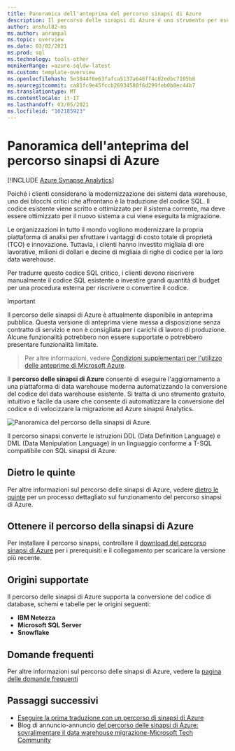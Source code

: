 ```yaml
---
title: Panoramica dell'anteprima del percorso sinapsi di Azure
description: Il percorso delle sinapsi di Azure è uno strumento per eseguire la migrazione di una data warehouse ad Azure sinapsi Analytics.
author: anshul82-ms
ms.author: anrampal
ms.topic: overview
ms.date: 03/02/2021
ms.prod: sql
ms.technology: tools-other
monikerRange: =azure-sqldw-latest
ms.custom: template-overview
ms.openlocfilehash: 5e3844f6e63fafca5137a646ff4c02edbc7105b8
ms.sourcegitcommit: ca81fc9e45fccb26934580f6d299feb0b8ec44b7
ms.translationtype: MT
ms.contentlocale: it-IT
ms.lasthandoff: 03/05/2021
ms.locfileid: "102185923"
---
```

# <a name="azure-synapse-pathway-preview-overview"></a>Panoramica dell'anteprima del percorso sinapsi di Azure
[!INCLUDE [Azure Synapse Analytics](../../includes/applies-to-version/asa.md)]

Poiché i clienti considerano la modernizzazione dei sistemi data warehouse, uno dei blocchi critici che affrontano è la traduzione del codice SQL. Il codice esistente viene scritto e ottimizzato per il sistema corrente, ma deve essere ottimizzato per il nuovo sistema a cui viene eseguita la migrazione.

Le organizzazioni in tutto il mondo vogliono modernizzare la propria piattaforma di analisi per sfruttare i vantaggi di costo totale di proprietà (TCO) e innovazione. Tuttavia, i clienti hanno investito migliaia di ore lavorative, milioni di dollari e decine di migliaia di righe di codice per la loro data warehouse.
 
Per tradurre questo codice SQL critico, i clienti devono riscrivere manualmente il codice SQL esistente o investire grandi quantità di budget per una procedura esterna per riscrivere o convertire il codice.

> [!IMPORTANT]
> Il percorso delle sinapsi di Azure è attualmente disponibile in anteprima pubblica.
> Questa versione di anteprima viene messa a disposizione senza contratto di servizio e non è consigliata per i carichi di lavoro di produzione. Alcune funzionalità potrebbero non essere supportate o potrebbero presentare funzionalità limitate.
 
> Per altre informazioni, vedere [Condizioni supplementari per l'utilizzo delle anteprime di Microsoft Azure](https://azure.microsoft.com/support/legal/preview-supplemental-terms/). 

Il **percorso delle sinapsi di Azure** consente di eseguire l'aggiornamento a una piattaforma di data warehouse moderna automatizzando la conversione del codice del data warehouse esistente. Si tratta di uno strumento gratuito, intuitivo e facile da usare che consente di automatizzare la conversione del codice e di velocizzare la migrazione ad Azure sinapsi Analytics.

 ![Panoramica del percorso della sinapsi di Azure.](./media/azure-synapse-pathway-overview/pathway-overview.png) 

Il percorso sinapsi converte le istruzioni DDL (Data Definition Language) e DML (Data Manipulation Language) in un linguaggio conforme a T-SQL compatibile con SQL sinapsi di Azure.

## <a name="behind-the-scenes"></a>Dietro le quinte

Per altre informazioni sul percorso delle sinapsi di Azure, vedere [dietro le quinte](synapse-pathway-behind-the-scenes.md) per un processo dettagliato sul funzionamento del percorso sinapsi di Azure.

## <a name="get-azure-synapse-pathway"></a>Ottenere il percorso della sinapsi di Azure

Per installare il percorso sinapsi, controllare il [download del percorso sinapsi di Azure](synapse-pathway-download.md) per i prerequisiti e il collegamento per scaricare la versione più recente.

## <a name="supported-sources"></a>Origini supportate

Il percorso delle sinapsi di Azure supporta la conversione del codice di database, schemi e tabelle per le origini seguenti:
- **IBM Netezza**
- **Microsoft SQL Server**
- **Snowflake**

## <a name="frequently-asked-questions"></a>Domande frequenti

Per altre informazioni sul percorso delle sinapsi di Azure, vedere la [pagina delle domande frequenti](pathway-faq.md)

## <a name="next-steps"></a>Passaggi successivi

- [Eseguire la prima traduzione con un percorso di sinapsi di Azure](synapse-pathway-assessment.md)
- Blog di annuncio-annuncio [del percorso delle sinapsi di Azure: sovralimentare il data warehouse migrazione-Microsoft Tech Community](https://techcommunity.microsoft.com/t5/azure-synapse-analytics/announcing-azure-synapse-pathway-turbocharge-your-data-warehouse/ba-p/2176630)